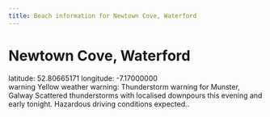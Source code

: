 ```yaml
---
title: Beach information for Newtown Cove, Waterford
---
```

# Newtown Cove, Waterford 

<div class="location-info">latitude: 52.80665171 longitude: -7.17000000</div>
<div id="met-eireann-warnings"><span class="material-icons yellow-warning">warning</span>&nbsp;Yellow weather warning: Thunderstorm warning for Munster, Galway Scattered thunderstorms with localised downpours this evening and early tonight. Hazardous driving conditions expected..&nbsp;</div>
<div></div>